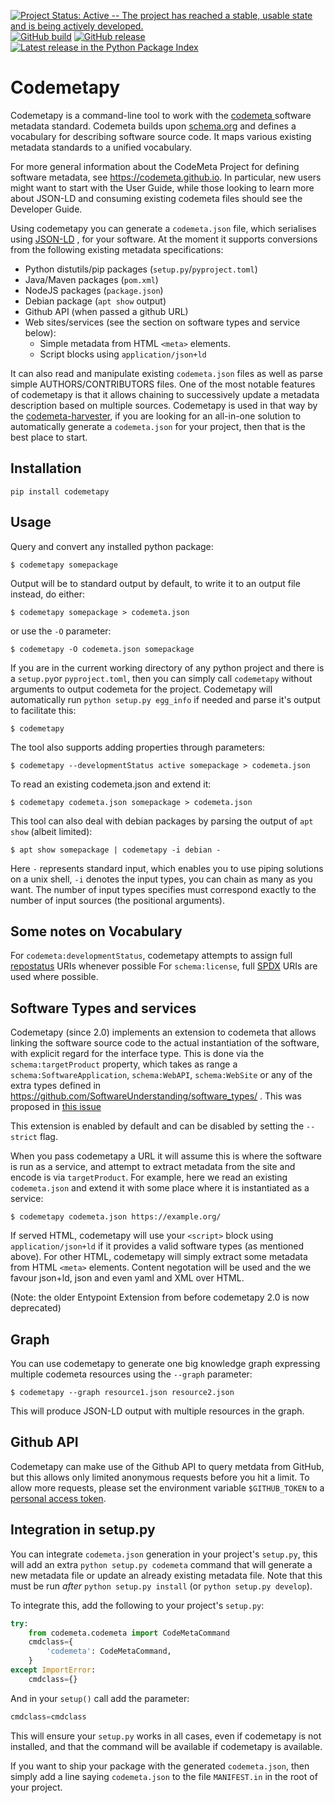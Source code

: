 [![Project Status: Active -- The project has reached a stable, usable state and is being actively developed.](https://www.repostatus.org/badges/latest/active.svg)](https://www.repostatus.org/#active)
[![GitHub build](https://github.com/proycon/codemetapy/actions/workflows/codemetapy.yml/badge.svg?branch=master)](https://github.com/proycon/codemetapy/actions/)
[![GitHub release](https://img.shields.io/github/release/proycon/codemetapy.svg)](https://GitHub.com/proycon/codemetapy/releases/)
[![Latest release in the Python Package Index](https://img.shields.io/pypi/v/codemetapy)](https://pypi.org/project/codemetapy/)

# Codemetapy

Codemetapy is a command-line tool to work with the [codemeta ](https://codemeta.github.io) software metadata standard.
Codemeta builds upon [schema.org](https://schema.org) and defines a vocabulary for describing software source code. It
maps various existing metadata standards to a unified vocabulary.

For more general information about the CodeMeta Project for defining
software metadata, see <https://codemeta.github.io>. In particular, new
users might want to start with the User Guide, while those looking to
learn more about JSON-LD and consuming existing codemeta files should
see the Developer Guide.

Using codemetapy you can generate a `codemeta.json` file, which
serialises using [JSON-LD](https://json-ld.org) , for
your software. At the moment it supports conversions from the following
existing metadata specifications:

* Python distutils/pip packages (`setup.py`/`pyproject.toml`)
* Java/Maven packages (`pom.xml`)
* NodeJS packages (`package.json`)
* Debian package (`apt show` output)
* Github API (when passed a github URL)
* Web sites/services (see the section on software types and service below):
    * Simple metadata from HTML `<meta>` elements.
    * Script blocks using `application/json+ld`

It can also read and manipulate existing `codemeta.json` files as well
as parse simple AUTHORS/CONTRIBUTORS files. One of the most notable
features of codemetapy is that it allows chaining to successively update
a metadata description based on multiple sources. Codemetapy is used in
that way by the [codemeta-harvester](https://github.com/proycon/codemeta-harvester), if you
are looking for an all-in-one solution to automatically generate a
`codemeta.json` for your project, then that is the best place to start.

## Installation

`pip install codemetapy`

## Usage

Query and convert any installed python package:

`$ codemetapy somepackage`

Output will be to standard output by default, to write it to an output
file instead, do either:

`$ codemetapy somepackage > codemeta.json`

or use the `-O` parameter:

`$ codemetapy -O codemeta.json somepackage`

If you are in the current working directory of any python project and
there is a `setup.py`or `pyproject.toml`, then you can simply call `codemetapy` without
arguments to output codemeta for the project. Codemetapy will
automatically run `python setup.py egg_info` if needed and parse it's output to
facilitate this:

`$ codemetapy`

The tool also supports adding properties through parameters:

`$ codemetapy --developmentStatus active somepackage > codemeta.json`

To read an existing codemeta.json and extend it:

`$ codemetapy codemeta.json somepackage > codemeta.json`

This tool can also deal with debian packages by parsing the output of
`apt show` (albeit limited):

`$ apt show somepackage | codemetapy -i debian -`

Here `-` represents standard input, which enables you to use piping
solutions on a unix shell, `-i` denotes the input types, you can chain
as many as you want. The number of input types specifies must correspond
exactly to the number of input sources (the positional arguments).

## Some notes on Vocabulary

For `codemeta:developmentStatus`, codemetapy attempts to
assign full [repostatus](https://www.repostatus.org/) URIs whenever
possible For `schema:license`, full [SPDX](https://spdx.org) URIs are used where possible.

## Software Types and services

Codemetapy (since 2.0) implements an extension to codemeta that allows
linking the software source code to the actual instantiation of the
software, with explicit regard for the interface type. This is done via
the `schema:targetProduct` property, which takes as range a
`schema:SoftwareApplication`, `schema:WebAPI`,
`schema:WebSite` or any of the extra types defined in
<https://github.com/SoftwareUnderstanding/software_types/> . This was
proposed in [this issue](https://github.com/codemeta/codemeta/issues/271)

This extension is enabled by default and can be disabled by setting the
`--strict` flag.

When you pass codemetapy a URL it will assume this is where the software
is run as a service, and attempt to extract metadata from the site and
encode is via `targetProduct`. For example, here we read an
existing `codemeta.json` and extend it with some place where
it is instantiated as a service:

`$ codemetapy codemeta.json https://example.org/`

If served HTML, codemetapy will use your `<script>` block
using `application/json+ld` if it provides a valid software types (as
mentioned above). For other HTML, codemetapy will simply extract some
metadata from HTML `<meta>` elements. Content negotation will be used
and the we favour json+ld, json and even yaml and XML over HTML.

(Note: the older Entypoint Extension from before codemetapy 2.0 is now deprecated)

## Graph

You can use codemetapy to generate one big knowledge graph expressing
multiple codemeta resources using the `--graph` parameter:

`$ codemetapy --graph resource1.json resource2.json`

This will produce JSON-LD output with multiple resources in the graph.

## Github API

Codemetapy can make use of the Github API to query metdata from GitHub,
but this allows only limited anonymous requests before you hit a limit.
To allow more requests, please set the environment variable
`$GITHUB_TOKEN` to a [personal access
token](https://docs.github.com/en/authentication/keeping-your-account-and-data-secure/creating-a-personal-access-token).

## Integration in setup.py

You can integrate `codemeta.json` generation in your project's
`setup.py`, this will add an extra `python setup.py codemeta` command
that will generate a new metadata file or update an already existing
metadata file. Note that this must be run *after*
`python setup.py install` (or `python setup.py develop`).

To integrate this, add the following to your project's `setup.py`:

```python
try:
    from codemeta.codemeta import CodeMetaCommand
    cmdclass={
        'codemeta': CodeMetaCommand,
    }
except ImportError:
    cmdclass={}
```

And in your `setup()` call add the parameter:

```python
cmdclass=cmdclass
```

This will ensure your `setup.py` works in all cases, even if codemetapy
is not installed, and that the command will be available if codemetapy
is available.

If you want to ship your package with the generated `codemeta.json`,
then simply add a line saying `codemeta.json` to the file `MANIFEST.in`
in the root of your project.
